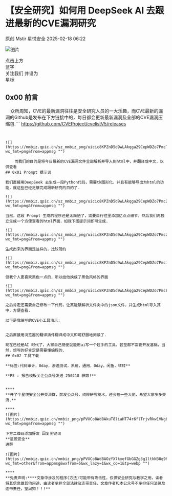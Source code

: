 #  【安全研究】如何用 DeepSeek AI 去跟进最新的CVE漏洞研究   
原创 Mstir  星悦安全   2025-02-18 06:22  
  
![图片](https://mmbiz.qpic.cn/sz_mmbiz_jpg/lSQtsngIibibSOeF8DNKNAC3a6kgvhmWqvoQdibCCk028HCpd5q1pEeFjIhicyia0IcY7f2G9fpqaUm6ATDQuZZ05yw/640?wx_fmt=other&from=appmsg&wxfrom=5&wx_lazy=1&wx_co=1&tp=webp "")  
  
点击上方  
蓝字  
关注我们 并设为  
星标  
## 0x00 前言  
  
    众所周知，CVE的最新漏洞往往是安全研究人员的一大乐趣，而CVE最新的漏洞的Github是发布在下方链接中的，每日都会更新最新漏洞及全部的CVE漏洞压缩包.```
https://github.com/CVEProject/cvelistV5/releases
```  
  
  
![](https://mmbiz.qpic.cn/sz_mmbiz_png/uicic8KPZnD5d9wLAkqga29CepWDZo7PmcT8k0e2AhzLuvuxql3iaypeoKnvDVkeYicQSFMgiadelIkyQdovOWIWObw/640?wx_fmt=png&from=appmsg "")  
  
    而我们的目的是将今日最新的CVE漏洞文件全部解析并导入到html中，并翻译成中文，以供查看  
## 0x01 Prompt 提示词  
  
我们直接用DeepSeek 去生成一段Python代码，需要tk图形化，并且有能够导出为html的功能，就这些已经足够完成跟新研究的目的了.  
  
![](https://mmbiz.qpic.cn/sz_mmbiz_png/uicic8KPZnD5d9wLAkqga29CepWDZo7Pmc2u1zgnk2uzVzCNhaRBdTHK4yRT2JOdzdBsdDSfydhLx8jDRib6ZAibjg/640?wx_fmt=png&from=appmsg "")  
  
当然，这段 Prompt 生成的程序还是太简陋了，需要自行往里添加亿点点细节，然后我们再独立生成一个方便查看的html界面，如我下图提示词即可生成.  
  
![](https://mmbiz.qpic.cn/sz_mmbiz_png/uicic8KPZnD5d9wLAkqga29CepWDZo7PmcZLCsVHEG8fI4CTXpj7IxnEhicdKMJUvxlTibDIZCXrxiaQlhwH8Kh7tFw/640?wx_fmt=png&from=appmsg "")  
  
生成出来的界面是这样的，比较简约  
  
![](https://mmbiz.qpic.cn/sz_mmbiz_png/uicic8KPZnD5d9wLAkqga29CepWDZo7PmcibYw9QygeZn1ibI90Rb5icBCpESNIocYvGLDk47pSzQMkeq7W0LyLbEQw/640?wx_fmt=png&from=appmsg "")  
  
但我个人更喜欢黑色一点的，所以给他换成了黑色风格的界面  
  
![](https://mmbiz.qpic.cn/sz_mmbiz_png/uicic8KPZnD5d9wLAkqga29CepWDZo7PmcE9lvktbByEIeYBrDWIRbg2liaoMdah1ffH4Cnd9GYQQ5tCZXmGNc5dQ/640?wx_fmt=png&from=appmsg "")  
  
之后肯定还需要自己修改一下代码，让其能够解析文件夹中的json文件，并生成html导入其中，方便查看.  
  
以下是我编写的CVE小工具演示:  
  
  
之后直接用浏览器的翻译插件翻译成中文即可舒服地阅读了.  
  
现在已经是AI 时代了，大家自己随便就能用ai写一个趁手的工具，甚至都不需要开发基础，当然，想写的好肯定是需要懂编程的.  
## 0x02 工具下载  
  
**标签:代码审计，0day，渗透测试，系统，通用，0day，闲鱼，转转**  
  
**PS : 报告模板关注公众号发送 250218 获取!**  
  
  
****  
**开了个星悦安全公开交流群，🈲发公众号，纯粹研究技术，还会拉一些大佬，希望大家多多交流.**  
  
****  
![图片](https://mmbiz.qpic.cn/mmbiz_png/pPVXCo8Wd8AkuT8liaHT74r6flTrjvRkw1VNgbtP6SOMric3VmMh70u6Oicg3HiaEvRfibicENBHFovyBC6PGTYJn02A/640?wx_fmt=png&from=appmsg "")  
  
下方二维码添加好友 回复关键词   
**星悦安全**  
进群  
  
![图片](https://mmbiz.qpic.cn/mmbiz_png/pPVXCo8Wd8AOzYX7kxefGbGGZg3g1ltkN30q9hceg23PiczgUqMT0EE9w0fLK9uw1eKWwQX9TljXQe1OQeHRZ2Q/640?wx_fmt=other&from=appmsg&wxfrom=5&wx_lazy=1&wx_co=1&tp=webp "")  
  
****  
**免责声明:****文章中涉及的程序(方法)可能带有攻击性，仅供安全研究与教学之用，读者将其信息做其他用途，由读者承担全部法律及连带责任，文章作者和本公众号不承担任何法律及连带责任，望周知！！!**  
  
